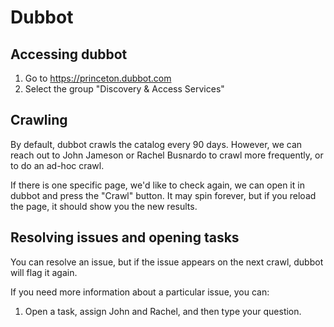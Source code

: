 # Dubbot

## Accessing dubbot

1. Go to https://princeton.dubbot.com
1. Select the group "Discovery & Access Services"


## Crawling

By default, dubbot crawls the catalog every 90 days.  However, we can reach out to John Jameson or Rachel Busnardo to crawl more frequently, or to do an ad-hoc crawl.

If there is one specific page, we'd like to check again, we can open it in dubbot and press the "Crawl" button.  It may spin forever, but if you reload the page, it should show you the new results.

## Resolving issues and opening tasks

You can resolve an issue, but if the issue appears on the next crawl, dubbot will flag it again.

If you need more information about a particular issue, you can:
1. Open a task, assign John and Rachel, and then type your question.
